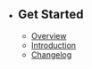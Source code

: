 - ## Get Started
    - [Overview](/{{version}}/overview)
    - [Introduction](/{{version}}/introduction)
    - [Changelog](/{{version}}/changelog)